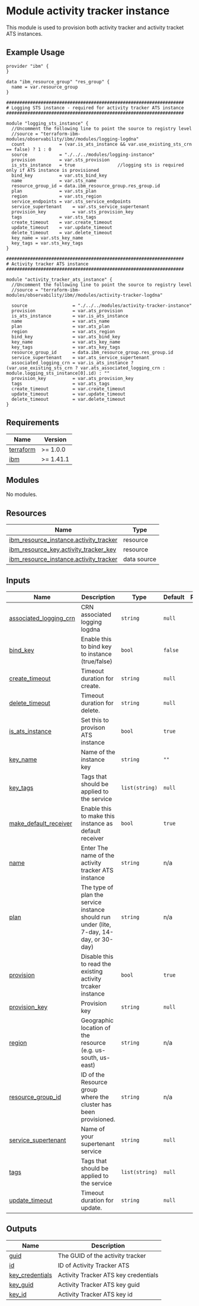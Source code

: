 # Module activity tracker instance

This module is used to provision both activity tracker and activity tracket ATS instances.

## Example Usage
```
provider "ibm" {
}

data "ibm_resource_group" "res_group" {
  name = var.resource_group
}

###################################################################
# Logging STS instance - required for activity tracker ATS instance
###################################################################

module "logging_sts_instance" {
  //Uncomment the following line to point the source to registry level
  //source = "terraform-ibm-modules/observability/ibm//modules/logging-logdna"
  count             = (var.is_ats_instance && var.use_existing_sts_crn == false) ? 1 : 0
  source            = "./../../modules/logging-instance"
  provision         = var.sts_provision
  is_sts_instance   = true                //logging sts is required only if ATS instance is provisioned
  bind_key          = var.sts_bind_key
  name              = var.sts_name
  resource_group_id = data.ibm_resource_group.res_group.id
  plan              = var.sts_plan
  region            = var.sts_region
  service_endpoints = var.sts_service_endpoints
  service_supertenant    = var.sts_service_supertenant
  provision_key          = var.sts_provision_key
  tags              = var.sts_tags
  create_timeout    = var.create_timeout
  update_timeout    = var.update_timeout
  delete_timeout    = var.delete_timeout
  key_name = var.sts_key_name
  key_tags = var.sts_key_tags
}

###################################################################
# Activity tracker ATS instance
###################################################################

module "activity_tracker_ats_instance" {
  //Uncomment the following line to point the source to registry level
  //source = "terraform-ibm-modules/observability/ibm//modules/activity-tracker-logdna"

  source                 = "./../../modules/activity-tracker-instance"
  provision              = var.ats_provision
  is_ats_instance        = var.is_ats_instance
  name                   = var.ats_name
  plan                   = var.ats_plan
  region                 = var.ats_region
  bind_key               = var.ats_bind_key
  key_name               = var.ats_key_name
  key_tags               = var.ats_key_tags
  resource_group_id      = data.ibm_resource_group.res_group.id
  service_supertenant    = var.ats_service_supertenant
  associated_logging_crn = var.is_ats_instance ? (var.use_existing_sts_crn ? var.ats_associated_logging_crn : module.logging_sts_instance[0].id) : ""
  provision_key          = var.ats_provision_key
  tags                   = var.ats_tags
  create_timeout         = var.create_timeout
  update_timeout         = var.update_timeout
  delete_timeout         = var.delete_timeout
}

```

<!-- BEGINNING OF PRE-COMMIT-TERRAFORM DOCS HOOK -->
## Requirements

| Name | Version |
|------|---------|
| <a name="requirement_terraform"></a> [terraform](#requirement\_terraform) | >= 1.0.0 |
| <a name="requirement_ibm"></a> [ibm](#requirement\_ibm) | >= 1.41.1 |

## Modules

No modules.

## Resources

| Name | Type |
|------|------|
| [ibm_resource_instance.activity_tracker](https://registry.terraform.io/providers/IBM-Cloud/ibm/latest/docs/resources/resource_instance) | resource |
| [ibm_resource_key.activity_tracker_key](https://registry.terraform.io/providers/IBM-Cloud/ibm/latest/docs/resources/resource_key) | resource |
| [ibm_resource_instance.activity_tracker](https://registry.terraform.io/providers/IBM-Cloud/ibm/latest/docs/data-sources/resource_instance) | data source |

## Inputs

| Name | Description | Type | Default | Required |
|------|-------------|------|---------|:--------:|
| <a name="input_associated_logging_crn"></a> [associated\_logging\_crn](#input\_associated\_logging\_crn) | CRN associated logging logdna | `string` | `null` | no |
| <a name="input_bind_key"></a> [bind\_key](#input\_bind\_key) | Enable this to bind key to instance (true/false) | `bool` | `false` | no |
| <a name="input_create_timeout"></a> [create\_timeout](#input\_create\_timeout) | Timeout duration for create. | `string` | `null` | no |
| <a name="input_delete_timeout"></a> [delete\_timeout](#input\_delete\_timeout) | Timeout duration for delete. | `string` | `null` | no |
| <a name="input_is_ats_instance"></a> [is\_ats\_instance](#input\_is\_ats\_instance) | Set this to provison ATS instance | `bool` | `true` | no |
| <a name="input_key_name"></a> [key\_name](#input\_key\_name) | Name of the instance key | `string` | `""` | no |
| <a name="input_key_tags"></a> [key\_tags](#input\_key\_tags) | Tags that should be applied to the service | `list(string)` | `null` | no |
| <a name="input_make_default_receiver"></a> [make\_default\_receiver](#input\_make\_default\_receiver) | Enable this to make this instance as default receiver | `bool` | `true` | no |
| <a name="input_name"></a> [name](#input\_name) | Enter The name of the activity tracker ATS instance | `string` | n/a | yes |
| <a name="input_plan"></a> [plan](#input\_plan) | The type of plan the service instance should run under (lite, 7-day, 14-day, or 30-day) | `string` | n/a | yes |
| <a name="input_provision"></a> [provision](#input\_provision) | Disable this to read the existing activity trcaker instance | `bool` | `true` | no |
| <a name="input_provision_key"></a> [provision\_key](#input\_provision\_key) | Provision key | `string` | `null` | no |
| <a name="input_region"></a> [region](#input\_region) | Geographic location of the resource (e.g. us-south, us-east) | `string` | n/a | yes |
| <a name="input_resource_group_id"></a> [resource\_group\_id](#input\_resource\_group\_id) | ID of the Resource group where the cluster has been provisioned. | `string` | n/a | yes |
| <a name="input_service_supertenant"></a> [service\_supertenant](#input\_service\_supertenant) | Name of your supertenant service | `string` | `null` | no |
| <a name="input_tags"></a> [tags](#input\_tags) | Tags that should be applied to the service | `list(string)` | `null` | no |
| <a name="input_update_timeout"></a> [update\_timeout](#input\_update\_timeout) | Timeout duration for update. | `string` | `null` | no |

## Outputs

| Name | Description |
|------|-------------|
| <a name="output_guid"></a> [guid](#output\_guid) | The GUID of the activity tracker |
| <a name="output_id"></a> [id](#output\_id) | ID of Activity Tracker ATS |
| <a name="output_key_credentials"></a> [key\_credentials](#output\_key\_credentials) | Activity Tracker ATS key credentials |
| <a name="output_key_guid"></a> [key\_guid](#output\_key\_guid) | Activity Tracker ATS key guid |
| <a name="output_key_id"></a> [key\_id](#output\_key\_id) | Activity Tracker ATS key id |
<!-- END OF PRE-COMMIT-TERRAFORM DOCS HOOK -->
